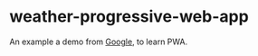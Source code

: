 # weather-progressive-web-app


An example a demo from [Google](https://developers.google.com/web/progressive-web-apps/), to learn PWA.
